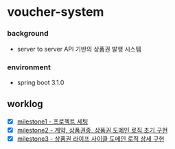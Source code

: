 # voucher-system

### background

- server to server API 기반의 상품권 발행 시스템

### environment

- spring boot 3.1.0

## worklog

- [x] [milestone1 - 프로젝트 세팅](https://github.com/Hyune-s-lab/voucher-system/wiki/milestone1---%ED%94%84%EB%A1%9C%EC%A0%9D%ED%8A%B8-%EC%84%B8%ED%8C%85)
- [x] [milestone2 - 계약, 상품권종, 상품권 도메인 로직 초기 구현](https://github.com/Hyune-s-lab/voucher-system/wiki/milestone2---%EA%B3%84%EC%95%BD,-%EC%83%81%ED%92%88%EA%B6%8C%EC%A2%85,-%EC%83%81%ED%92%88%EA%B6%8C-%EB%8F%84%EB%A9%94%EC%9D%B8-%EB%A1%9C%EC%A7%81-%EC%B4%88%EA%B8%B0-%EA%B5%AC%ED%98%84)
- [x] [milestone3 - 상품권 라이프 사이클 도메인 로직 상세 구현](https://github.com/Hyune-s-lab/voucher-system/wiki/milestone3---%EC%83%81%ED%92%88%EA%B6%8C-%EB%9D%BC%EC%9D%B4%ED%94%84-%EC%82%AC%EC%9D%B4%ED%81%B4-%EB%8F%84%EB%A9%94%EC%9D%B8-%EB%A1%9C%EC%A7%81-%EC%83%81%EC%84%B8-%EA%B5%AC%ED%98%84)
